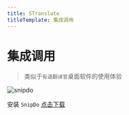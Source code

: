 ```yaml
---
title: STranslate
titleTemplate: 集成调用
---
```


# 集成调用

> 类似于`有道翻译官`桌面软件的使用体验

![snipdo](/img/snipdo.gif)

安装 `SnipDo` [点击下载](https://apps.microsoft.com/detail/9npz2tvkjvt7?hl=zh-cn&gl=CN)
